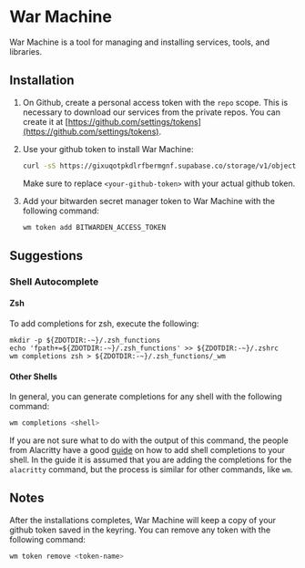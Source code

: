 # War Machine

War Machine is a tool for managing and installing services, tools, and libraries.

## Installation

1. On Github, create a personal access token with the `repo` scope. This is necessary to download our services from the private repos. You can create it at [https://github.com/settings/tokens](https://github.com/settings/tokens).
2. Use your github token to install War Machine:

   ```sh
   curl -sS https://gixuqotpkdlrfbermgnf.supabase.co/storage/v1/object/public/dev/install.sh | sudo GITHUB_TOKEN=<your-github-token> bash
   ```

   Make sure to replace `<your-github-token>` with your actual github token.

3. Add your bitwarden secret manager token to War Machine with the following command:

   ```sh
   wm token add BITWARDEN_ACCESS_TOKEN
   ```

## Suggestions

### Shell Autocomplete

#### Zsh

To add completions for zsh, execute the following:

```
mkdir -p ${ZDOTDIR:-~}/.zsh_functions
echo 'fpath+=${ZDOTDIR:-~}/.zsh_functions' >> ${ZDOTDIR:-~}/.zshrc
wm completions zsh > ${ZDOTDIR:-~}/.zsh_functions/_wm
```

#### Other Shells

In general, you can generate completions for any shell with the following command:

```sh
wm completions <shell>
```

If you are not sure what to do with the output of this command, the people from Alacritty have a good [guide](https://github.com/alacritty/alacritty/blob/master/INSTALL.md#shell-completions) on how to add shell completions to your shell. In the guide it is assumed that you are adding the completions for the `alacritty` command, but the process is similar for other commands, like `wm`.

## Notes

After the installations completes, War Machine will keep a copy of your github token saved in the keyring. You can remove any token with the following command:

```sh
wm token remove <token-name>
```

